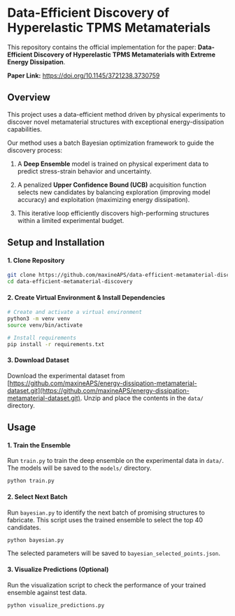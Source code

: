 # Data-Efficient Discovery of Hyperelastic TPMS Metamaterials

This repository contains the official implementation for the paper: **Data-Efficient Discovery of Hyperelastic TPMS Metamaterials with Extreme Energy Dissipation**.

**Paper Link:** <https://doi.org/10.1145/3721238.3730759>

## Overview

This project uses a data-efficient method driven by physical experiments to discover novel metamaterial structures with exceptional energy-dissipation capabilities.

Our method uses a batch Bayesian optimization framework to guide the discovery process:

1. A **Deep Ensemble** model is trained on physical experiment data to predict stress-strain behavior and uncertainty.

2. A penalized **Upper Confidence Bound (UCB)** acquisition function selects new candidates by balancing exploration (improving model accuracy) and exploitation (maximizing energy dissipation).

3. This iterative loop efficiently discovers high-performing structures within a limited experimental budget.

## Setup and Installation

#### 1. Clone Repository

```bash
git clone https://github.com/maxineAPS/data-efficient-metamaterial-discovery
cd data-efficient-metamaterial-discovery
```

#### 2. Create Virtual Environment & Install Dependencies

```bash
# Create and activate a virtual environment
python3 -m venv venv
source venv/bin/activate

# Install requirements
pip install -r requirements.txt
```

#### 3. Download Dataset

Download the experimental dataset from [https://github.com/maxineAPS/energy-dissipation-metamaterial-dataset.git](https://github.com/maxineAPS/energy-dissipation-metamaterial-dataset.git). Unzip and place the contents in the `data/` directory.

## Usage

#### 1. Train the Ensemble

Run `train.py` to train the deep ensemble on the experimental data in `data/`. The models will be saved to the `models/` directory.

```bash
python train.py
```

#### 2. Select Next Batch

Run `bayesian.py` to identify the next batch of promising structures to fabricate. This script uses the trained ensemble to select the top 40 candidates.

```bash
python bayesian.py
```

The selected parameters will be saved to `bayesian_selected_points.json`.

#### 3. Visualize Predictions (Optional)

Run the visualization script to check the performance of your trained ensemble against test data.

```bash
python visualize_predictions.py
